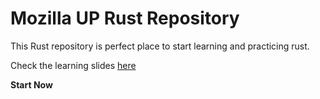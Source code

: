 # Mozilla UP Rust Repository 
This Rust repository is perfect place to start learning and practicing rust.

Check the learning slides [here](https://github.com/MozUP/rust/blob/master/mozup.pptx)

**Start Now**
